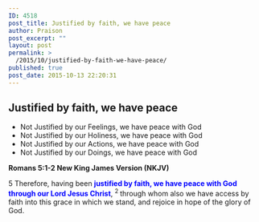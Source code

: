 ```yaml
---
ID: 4518
post_title: Justified by faith, we have peace
author: Praison
post_excerpt: ""
layout: post
permalink: >
  /2015/10/justified-by-faith-we-have-peace/
published: true
post_date: 2015-10-13 22:20:31
---
```

<h2>Justified by faith, we have peace</h2>
<ul>
	<li>Not Justified by our Feelings, we have peace with God</li>
	<li>Not Justified by our Holiness, we have peace with God</li>
	<li>Not Justified by our Actions, we have peace with God</li>
	<li>Not Justified by our Doings, we have peace with God</li>
</ul>
<strong><span class="passage-display-bcv">Romans 5:1-2
</span><span class="passage-display-version">New King James Version (NKJV)</span></strong>
<p class="chapter-1"><span class="text Rom-5-1"><span class="chapternum">5 </span>Therefore, having been <span style="color: #0000ff;"><strong>justified by faith, we have peace with God through our Lord Jesus Christ</strong></span>, </span><span id="en-NKJV-28050" class="text Rom-5-2"><sup class="versenum">2 </sup>through whom also we have access by faith into this grace in which we stand, and rejoice in hope of the glory of God.</span></p>